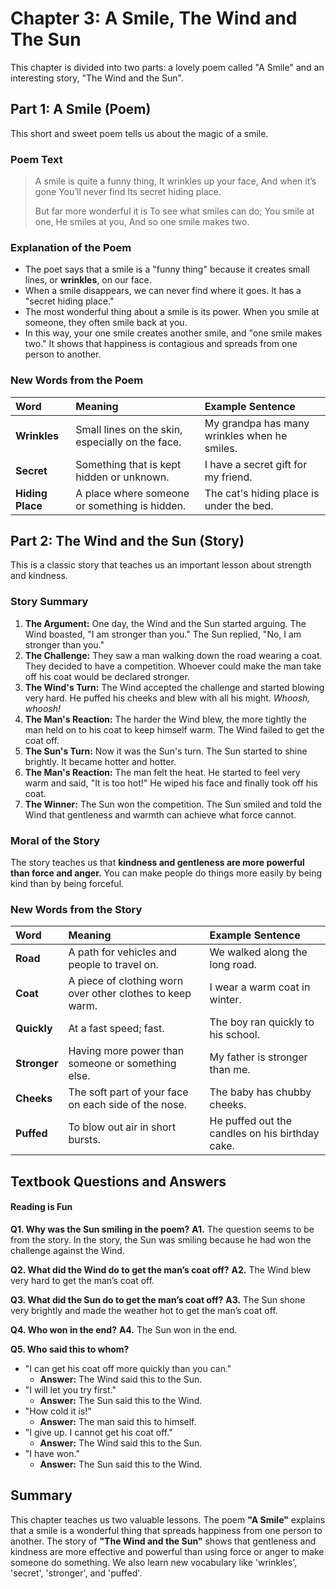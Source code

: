 # Chapter 3: A Smile, The Wind and The Sun

This chapter is divided into two parts: a lovely poem called "A Smile" and an interesting story, "The Wind and the Sun".

## Part 1: A Smile (Poem)

This short and sweet poem tells us about the magic of a smile.

### Poem Text

> A smile is quite a funny thing,
> It wrinkles up your face,
> And when it’s gone
> You’ll never find
> Its secret hiding place.
>
> But far more wonderful it is
> To see what smiles can do;
> You smile at one,
> He smiles at you,
> And so one smile makes two.

### Explanation of the Poem

*   The poet says that a smile is a "funny thing" because it creates small lines, or **wrinkles**, on our face.
*   When a smile disappears, we can never find where it goes. It has a "secret hiding place."
*   The most wonderful thing about a smile is its power. When you smile at someone, they often smile back at you.
*   In this way, your one smile creates another smile, and "one smile makes two." It shows that happiness is contagious and spreads from one person to another.

### New Words from the Poem

| Word | Meaning | Example Sentence |
| :--- | :--- | :--- |
| **Wrinkles** | Small lines on the skin, especially on the face. | My grandpa has many wrinkles when he smiles. |
| **Secret** | Something that is kept hidden or unknown. | I have a secret gift for my friend. |
| **Hiding Place** | A place where someone or something is hidden. | The cat's hiding place is under the bed. |

## Part 2: The Wind and the Sun (Story)

This is a classic story that teaches us an important lesson about strength and kindness.

### Story Summary

1.  **The Argument:** One day, the Wind and the Sun started arguing. The Wind boasted, "I am stronger than you." The Sun replied, "No, I am stronger than you."
2.  **The Challenge:** They saw a man walking down the road wearing a coat. They decided to have a competition. Whoever could make the man take off his coat would be declared stronger.
3.  **The Wind's Turn:** The Wind accepted the challenge and started blowing very hard. He puffed his cheeks and blew with all his might. *Whoosh, whoosh!*
4.  **The Man's Reaction:** The harder the Wind blew, the more tightly the man held on to his coat to keep himself warm. The Wind failed to get the coat off.
5.  **The Sun's Turn:** Now it was the Sun's turn. The Sun started to shine brightly. It became hotter and hotter.
6.  **The Man's Reaction:** The man felt the heat. He started to feel very warm and said, "It is too hot!" He wiped his face and finally took off his coat.
7.  **The Winner:** The Sun won the competition. The Sun smiled and told the Wind that gentleness and warmth can achieve what force cannot.

### Moral of the Story

The story teaches us that **kindness and gentleness are more powerful than force and anger.** You can make people do things more easily by being kind than by being forceful.

### New Words from the Story

| Word | Meaning | Example Sentence |
| :--- | :--- | :--- |
| **Road** | A path for vehicles and people to travel on. | We walked along the long road. |
| **Coat** | A piece of clothing worn over other clothes to keep warm. | I wear a warm coat in winter. |
| **Quickly** | At a fast speed; fast. | The boy ran quickly to his school. |
| **Stronger** | Having more power than someone or something else. | My father is stronger than me. |
| **Cheeks** | The soft part of your face on each side of the nose. | The baby has chubby cheeks. |
| **Puffed** | To blow out air in short bursts. | He puffed out the candles on his birthday cake. |

## Textbook Questions and Answers

#### Reading is Fun

**Q1. Why was the Sun smiling in the poem?**
**A1.** The question seems to be from the story. In the story, the Sun was smiling because he had won the challenge against the Wind.

**Q2. What did the Wind do to get the man’s coat off?**
**A2.** The Wind blew very hard to get the man’s coat off.

**Q3. What did the Sun do to get the man’s coat off?**
**A3.** The Sun shone very brightly and made the weather hot to get the man’s coat off.

**Q4. Who won in the end?**
**A4.** The Sun won in the end.

**Q5. Who said this to whom?**
*   "I can get his coat off more quickly than you can."
    *   **Answer:** The Wind said this to the Sun.
*   "I will let you try first."
    *   **Answer:** The Sun said this to the Wind.
*   "How cold it is!"
    *   **Answer:** The man said this to himself.
*   "I give up. I cannot get his coat off."
    *   **Answer:** The Wind said this to the Sun.
*   "I have won."
    *   **Answer:** The Sun said this to the Wind.

## Summary

This chapter teaches us two valuable lessons. The poem **"A Smile"** explains that a smile is a wonderful thing that spreads happiness from one person to another. The story of **"The Wind and the Sun"** shows that gentleness and kindness are more effective and powerful than using force or anger to make someone do something. We also learn new vocabulary like 'wrinkles', 'secret', 'stronger', and 'puffed'.